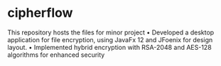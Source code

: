 # cipherflow
This repository hosts the files for minor project
• Developed a desktop application for file encryption, using JavaFx 12 and
JFoenix for design layout.
• Implemented hybrid encryption with RSA-2048 and AES-128 algorithms for
enhanced security
